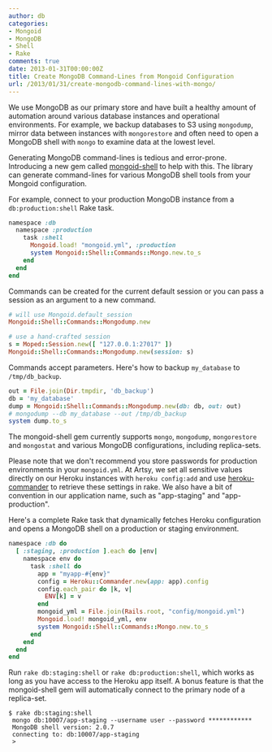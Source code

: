 ```yaml
---
author: db
categories:
- Mongoid
- MongoDB
- Shell
- Rake
comments: true
date: 2013-01-31T00:00:00Z
title: Create MongoDB Command-Lines from Mongoid Configuration
url: /2013/01/31/create-mongodb-command-lines-with-mongo/
---
```


We use MongoDB as our primary store and have built a healthy amount of automation around various database instances and operational environments. For example, we backup databases to S3 using `mongodump`, mirror data between instances with `mongorestore` and often need to open a MongoDB shell with `mongo` to examine data at the lowest level.

Generating MongoDB command-lines is tedious and error-prone. Introducing a new gem called [mongoid-shell](https://github.com/dblock/mongoid-shell) to help with this. The library can generate command-lines for various MongoDB shell tools from your Mongoid configuration.

For example, connect to your production MongoDB instance from a `db:production:shell` Rake task.

```ruby
namespace :db
  namespace :production
    task :shell
      Mongoid.load! "mongoid.yml", :production
      system Mongoid::Shell::Commands::Mongo.new.to_s
    end
  end
end
```

<!--more-->

Commands can be created for the current default session or you can pass a session as an argument to a new command.

```ruby
# will use Mongoid.default_session
Mongoid::Shell::Commands::Mongodump.new

# use a hand-crafted session
s = Moped::Session.new([ "127.0.0.1:27017" ])
Mongoid::Shell::Commands::Mongodump.new(session: s)
```

Commands accept parameters. Here's how to backup `my_database` to `/tmp/db_backup`.

```ruby
out = File.join(Dir.tmpdir, 'db_backup')
db = 'my_database'
dump = Mongoid::Shell::Commands::Mongodump.new(db: db, out: out)
# mongodump --db my_database --out /tmp/db_backup
system dump.to_s
```

The mongoid-shell gem currently supports `mongo`, `mongodump`, `mongorestore` and `mongostat` and various MongoDB configurations, including replica-sets.

Please note that we don't recommend you store passwords for production environments in your `mongoid.yml`. At Artsy, we set all sensitive values directly on our Heroku instances with `heroku config:add` and use [heroku-commander](https://github.com/dblock/heroku-commander) to retrieve these settings in rake. We also have a bit of convention in our application name, such as "app-staging" and "app-production".

Here's a complete Rake task that dynamically fetches Heroku configuration and opens a MongoDB shell on a production or staging environment.

```ruby
namespace :db do
  [ :staging, :production ].each do |env|
    namespace env do
      task :shell do
        app = "myapp-#{env}"
        config = Heroku::Commander.new(app: app).config
        config.each_pair do |k, v|
          ENV[k] = v
        end
        mongoid_yml = File.join(Rails.root, "config/mongoid.yml")
        Mongoid.load! mongoid_yml, env
        system Mongoid::Shell::Commands::Mongo.new.to_s
      end
    end
  end
end
```

Run `rake db:staging:shell` or `rake db:production:shell`, which works as long as you have access to the Heroku app itself. A bonus feature is that the mongoid-shell gem will automatically connect to the primary node of a replica-set.

```
$ rake db:staging:shell
 mongo db:10007/app-staging --username user --password ************
 MongoDB shell version: 2.0.7
 connecting to: db:10007/app-staging
 >
```

